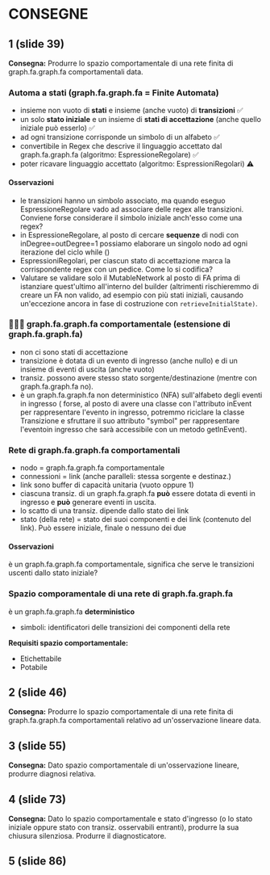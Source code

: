 # CONSEGNE
## 1 (slide 39) 
**Consegna:** Produrre lo spazio comportamentale di una rete finita di graph.fa.graph.fa comportamentali data.

### Automa a stati (graph.fa.graph.fa = Finite Automata)
- insieme non vuoto di **stati** e insieme (anche vuoto) di **transizioni** ✅
- un solo **stato iniziale** e un insieme di **stati di accettazione** (anche quello iniziale può esserlo) ✅
- ad ogni transizione corrisponde un simbolo di un alfabeto ✅
- convertibile in Regex che descrive il linguaggio accettato dal graph.fa.graph.fa (algoritmo: EspressioneRegolare)  ✅
- poter ricavare linguaggio accettato (algoritmo: EspressioniRegolari) ⚠️

#### Osservazioni
- le transizioni hanno un simbolo associato, ma quando eseguo EspressioneRegolare
vado ad associare delle regex alle transizioni. Conviene forse considerare il
simbolo iniziale anch'esso come una regex?
- in EspressioneRegolare, al posto di cercare **sequenze** di nodi con inDegree=outDegree=1 possiamo elaborare un singolo nodo 
ad ogni iterazione del ciclo while ()
- EspressioniRegolari, per ciascun stato di accettazione marca la corrispondente
regex con un pedice. Come lo si codifica?
- Valutare se validare solo il MutableNetwork al posto di FA prima di istanziare
quest'ultimo all'interno del builder (altrimenti rischieremmo di
creare un FA non valido, ad esempio con più stati iniziali, causando un'eccezione
ancora in fase di costruzione con `retrieveInitialState)`.

### 👨🏻‍💻 graph.fa.graph.fa comportamentale (estensione di graph.fa.graph.fa)
- non ci sono stati di accettazione
- transizione è dotata di un evento di ingresso (anche nullo) e di un insieme di eventi di uscita (anche vuoto)
- transiz. possono avere stesso stato sorgente/destinazione (mentre con graph.fa.graph.fa no).
- è un graph.fa.graph.fa non deterministico (NFA) sull'alfabeto degli eventi in ingresso (
forse, al posto di avere una classe con l'attributo inEvent per rappresentare
l'evento in ingresso, potremmo riciclare la classe Transizione e sfruttare 
il suo attributo "symbol" per rappresentare l'eventoin ingresso 
che sarà accessibile con un metodo getInEvent).

### Rete di graph.fa.graph.fa comportamentali
- nodo = graph.fa.graph.fa comportamentale
- connessioni = link (anche paralleli: stessa sorgente e destinaz.)
- link sono buffer di capacità unitaria (vuoto oppure 1)
- ciascuna transiz. di un graph.fa.graph.fa **può** essere dotata di eventi in ingresso
e **può** generare eventi in uscita. 
- lo scatto di una transiz. dipende dallo stato dei link
- stato (della rete) = stato dei suoi componenti e dei link (contenuto del link). Può essere iniziale, finale o nessuno dei due

#### Osservazioni
 è un graph.fa.graph.fa comportamentale, significa che serve le transizioni uscenti dallo stato iniziale?

### Spazio comporamentale di una rete di graph.fa.graph.fa
è un graph.fa.graph.fa **deterministico**
- simboli: identificatori delle transizioni dei componenti della rete

**Requisiti spazio comportamentale:**
- Etichettabile  
- Potabile  



## 2 (slide 46)
**Consegna:** Produrre lo spazio comportamentale di una rete finita di graph.fa.graph.fa comportamentali relativo ad un'osservazione lineare data.

## 3 (slide 55)
**Consegna:** Dato spazio comportamentale di un'osservazione lineare, produrre diagnosi relativa.

## 4 (slide 73)
**Consegna:** Dato lo spazio comportamentale e stato d'ingresso (o lo stato iniziale oppure stato con transiz. osservabili
entranti),  produrre la sua chiusura silenziosa.
Produrre il diagnosticatore.

## 5 (slide 86)